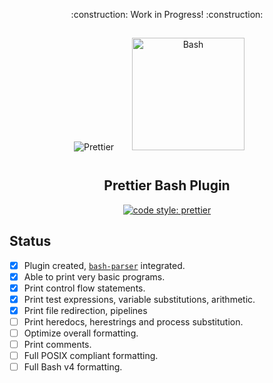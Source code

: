 <p align="center">
    :construction: Work in Progress! :construction:
</p>

<div align="center">
<img alt="Prettier"
  src="https://raw.githubusercontent.com/prettier/prettier-logo/master/images/prettier-icon-light.png">
<img alt="Bash" height="180" hspace="25" vspace="15"
  src="https://raw.githubusercontent.com/odb/official-bash-logo/master/assets/Logos/Identity/PNG/BASH_logo-transparent-bg-color.png">
</div>

<h2 align="center">Prettier Bash Plugin</h2>

<p align="center">
  <a href="#badge">
    <img alt="code style: prettier" src="https://img.shields.io/badge/code_style-prettier-ff69b4.svg?style=flat-square">
  </a>
</p>

## Status

- [x] Plugin created, [`bash-parser`](https://github.com/vorpaljs/bash-parser) integrated.
- [x] Able to print very basic programs.
- [x] Print control flow statements.
- [x] Print test expressions, variable substitutions, arithmetic.
- [x] Print file redirection, pipelines
- [ ] Print heredocs, herestrings and process substitution.
- [ ] Optimize overall formatting.
- [ ] Print comments.
- [ ] Full POSIX compliant formatting.
- [ ] Full Bash v4 formatting.
